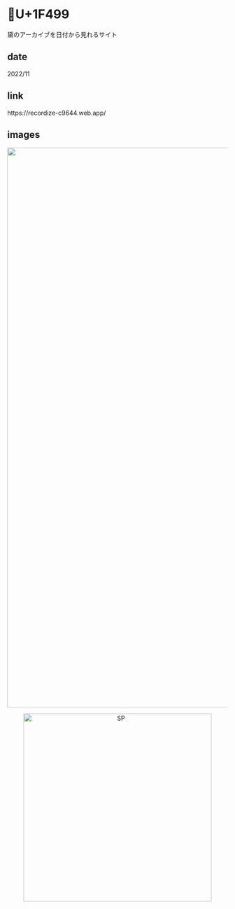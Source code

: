 # 💙U+1F499

<p class="description">黛のアーカイブを日付から見れるサイト</p>

## date

<p class="date">2022/11</p>

## link

<p><a class="link" target="_blank">https://recordize-c9644.web.app/</a></p>

## images

<p align='center'>
<img class="image_pc" src="works/images/_pc.png" width="1280" alt="PC">
</p>

<p align='center'>
<img class="image_sp" src="works/images/_sp.png" width="430" alt="SP">
</p>
